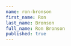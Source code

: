 ```yaml
---
name: ron-bronson
first_name: Ron
last_name: Bronson
full_name: Ron Bronson
published: true
---
```

